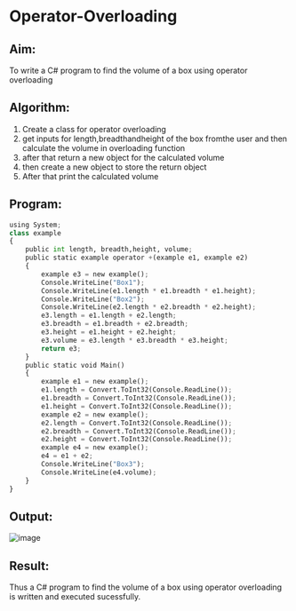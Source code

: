 # Operator-Overloading

## Aim:
 To write a C# program to find the volume of a box using operator overloading
 
## Algorithm:
 
 1) Create a class for operator overloading
 2) get inputs for length,breadthandheight of the box fromthe user and then calculate the volume in overloading function
 3) after that return a new object for the calculated volume
 4) then create a new object to store the return object
 5) After that print the calculated volume
 
 
## Program:
```python 
using System;
class example
{
    public int length, breadth,height, volume;
    public static example operator +(example e1, example e2)
    {
        example e3 = new example();
        Console.WriteLine("Box1");
        Console.WriteLine(e1.length * e1.breadth * e1.height);
        Console.WriteLine("Box2");
        Console.WriteLine(e2.length * e2.breadth * e2.height);
        e3.length = e1.length + e2.length;
        e3.breadth = e1.breadth + e2.breadth;
        e3.height = e1.height + e2.height;
        e3.volume = e3.length * e3.breadth * e3.height;
        return e3;
    }
    public static void Main()
    {
        example e1 = new example();
        e1.length = Convert.ToInt32(Console.ReadLine());
        e1.breadth = Convert.ToInt32(Console.ReadLine());
        e1.height = Convert.ToInt32(Console.ReadLine());
        example e2 = new example();
        e2.length = Convert.ToInt32(Console.ReadLine());
        e2.breadth = Convert.ToInt32(Console.ReadLine());
        e2.height = Convert.ToInt32(Console.ReadLine());
        example e4 = new example();
        e4 = e1 + e2;
        Console.WriteLine("Box3");
        Console.WriteLine(e4.volume);
    }
}
```
 
## Output:
![image](https://user-images.githubusercontent.com/75235128/170470308-8fe5f176-8c25-49d0-be1d-c0909b4a9e18.png)

## Result:
Thus a C# program to find the volume of a box using operator overloading is written and executed sucessfully.
